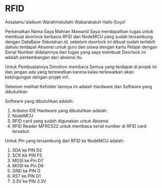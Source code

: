 # RFID

Assalamu'alaikum Warahmatullahi Wabarakatuh
Hallo Guys!

Perkenalkan Nama Saya Mahran Mawarid
Saya mendapatkan tugas untuk membuat doorlock berbasis RFID dan NodeMCU yang sudah tersambung dengan DataBase Sekolahan.id, sebelum doorlock ini dibuat sudah terlebih dahulu terdapat Absensi untuk guru dan siswa dengan kartu Pelajar dengan Serial Number didalamnya dan tugas yang saya membuat Doorlock ini adalah perkembangan dari absensi itu. 

Untuk Pembuatannya Dimohon membaca Semua yang terdapat di projek ini dan jangan ada yang terlewatkan karena kalau terlewatkan akan kebingungan dengan projek ini!.


Sebelum melihat Kefolder lainnya ini adalah Hardware dan Software yang dibutuhkan

Software yang dibutuhkan adalah:
1. Arduino IDE
Hardware yang dibutuhkan adalah:
1. NodeMCU
2. RFID card yang sudah digunakan untuk Absensi
3. RFID Reader MFRC522 untuk membaca serial number di RFID card tersebut

Untuk Pin yang tersambung dari RFID ke NodeMCU adalah:
1. SDA ke PIN D2
2. SCK Ke PIN F5
3. MOSI ke Pin D7
4. MOSI ke Pin D6
5. GND ke PIN G
6. RST ke PIN D1
7. 3.3V ke PIN 3.3V

